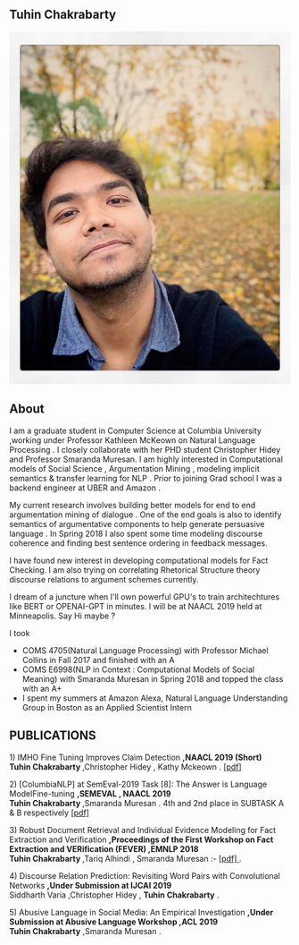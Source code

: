 ## Tuhin Chakrabarty

![Image](images/pic.jpg)

## About
I am a graduate student in Computer Science at Columbia University ,working under Professor Kathleen McKeown on Natural Language Processing . I closely collaborate with her PHD student Christopher Hidey and Professor Smaranda Muresan. I am highly interested in Computational models of Social Science , Argumentation Mining , modeling implicit semantics & transfer learning for NLP  . Prior to joining Grad school I was a backend engineer at UBER and Amazon .

My current research involves building better models for end to end argumentation mining of dialogue . One of the end goals is also to identify semantics of argumentative components to help generate persuasive language . In Spring 2018
I also spent some time modeling discourse coherence and finding best sentence ordering in feedback messages.

I have found new interest in developing computational models for Fact Checking. I am also trying on correlating Rhetorical Structure theory discourse relations to argument schemes currently. 

I dream of a juncture when I'll own powerful GPU's to train architechtures like BERT or OPENAI-GPT in minutes. 
I will be at NAACL 2019 held at Minneapolis. Say Hi maybe ?



I took <br />
- COMS 4705(Natural Language Processing) with Professor Michael Collins in Fall 2017 and finished with an A <br />
- COMS E6998(NLP in Context : Computational Models of Social Meaning) with Smaranda Muresan in Spring 2018 and topped the class with an A+ <br />
- I spent my summers at Amazon Alexa, Natural Language Understanding Group in Boston  as an Applied  Scientist Intern

## PUBLICATIONS
 <p> 1) IMHO Fine Tuning Improves Claim Detection <b> ,NAACL 2019 (Short)  </b> 
 <br><b> Tuhin Chakrabarty </b> ,Christopher Hidey , Kathy Mckeown .
<a href="https://github.com/tuhinjubcse/tuhinjubcse.github.io/blob/master/imho_paper.pdf" title="Title">
[pdf] </a> </p>
 
 
 <p> 2) [ColumbiaNLP] at SemEval-2019 Task [8]: The Answer is Language ModelFine-tuning <b> ,SEMEVAL , NAACL 2019  </b> 
 <br><b> Tuhin Chakrabarty </b> ,Smaranda Muresan .   4th and 2nd place in SUBTASK A & B respectively 
<a href="https://github.com/tuhinjubcse/tuhinjubcse.github.io/blob/master/columbiaNLP.pdf" title="Title">
[pdf] </a></p>

<p> 3) Robust Document Retrieval and Individual Evidence Modeling for Fact Extraction and Verification <b> ,Proceedings of the First Workshop on Fact Extraction and VERification (FEVER) ,EMNLP 2018  </b> 
 <br><b> Tuhin Chakrabarty </b> ,Tariq Alhindi , Smaranda Muresan :- <a href="http://aclweb.org/anthology/W18-5521" title="Title"> [pdf] </a> .</p>
 
 <p> 4) Discourse Relation Prediction: Revisiting Word Pairs with Convolutional Networks <b> ,Under Submission at IJCAI 2019   </b> 
 <br> Siddharth Varia  ,Christopher Hidey , <b>Tuhin Chakrabarty</b>  .</p>

<p> 5) Abusive Language in Social Media: An Empirical Investigation <b> ,Under Submission at Abusive Language Workshop ,ACL 2019   </b>
 <br> <b>Tuhin Chakrabarty</b>  ,Smaranda Muresan   .</p>
